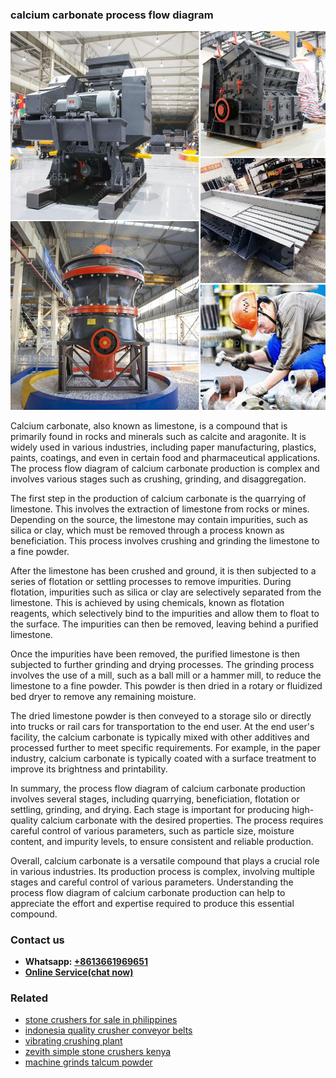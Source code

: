 <h3>calcium carbonate process flow diagram</h3><img src='1702952964.jpg' alt=''><p>Calcium carbonate, also known as limestone, is a compound that is primarily found in rocks and minerals such as calcite and aragonite. It is widely used in various industries, including paper manufacturing, plastics, paints, coatings, and even in certain food and pharmaceutical applications. The process flow diagram of calcium carbonate production is complex and involves various stages such as crushing, grinding, and disaggregation.</p><p>The first step in the production of calcium carbonate is the quarrying of limestone. This involves the extraction of limestone from rocks or mines. Depending on the source, the limestone may contain impurities, such as silica or clay, which must be removed through a process known as beneficiation. This process involves crushing and grinding the limestone to a fine powder.</p><p>After the limestone has been crushed and ground, it is then subjected to a series of flotation or settling processes to remove impurities. During flotation, impurities such as silica or clay are selectively separated from the limestone. This is achieved by using chemicals, known as flotation reagents, which selectively bind to the impurities and allow them to float to the surface. The impurities can then be removed, leaving behind a purified limestone.</p><p>Once the impurities have been removed, the purified limestone is then subjected to further grinding and drying processes. The grinding process involves the use of a mill, such as a ball mill or a hammer mill, to reduce the limestone to a fine powder. This powder is then dried in a rotary or fluidized bed dryer to remove any remaining moisture.</p><p>The dried limestone powder is then conveyed to a storage silo or directly into trucks or rail cars for transportation to the end user. At the end user's facility, the calcium carbonate is typically mixed with other additives and processed further to meet specific requirements. For example, in the paper industry, calcium carbonate is typically coated with a surface treatment to improve its brightness and printability.</p><p>In summary, the process flow diagram of calcium carbonate production involves several stages, including quarrying, beneficiation, flotation or settling, grinding, and drying. Each stage is important for producing high-quality calcium carbonate with the desired properties. The process requires careful control of various parameters, such as particle size, moisture content, and impurity levels, to ensure consistent and reliable production.</p><p>Overall, calcium carbonate is a versatile compound that plays a crucial role in various industries. Its production process is complex, involving multiple stages and careful control of various parameters. Understanding the process flow diagram of calcium carbonate production can help to appreciate the effort and expertise required to produce this essential compound.</p><h3>Contact us</h3><ul><li><strong>Whatsapp:&nbsp;<a href="https://wa.me/8613661969651">+8613661969651</a></strong></li><li><a href="https://swt.shibang-china.com/?git&amp;zhl&amp;calcium carbonate process flow diagram"><strong>Online Service(chat now)</strong></a></li></ul><h3>Related</h3><ul><li><a href='stone crushers for sale in philippines.md'>stone crushers for sale in philippines</a></li><li><a href='indonesia quality crusher conveyor belts.md'>indonesia quality crusher conveyor belts</a></li><li><a href='vibrating crushing plant.md'>vibrating crushing plant</a></li><li><a href='zevith simple stone crushers kenya.md'>zevith simple stone crushers kenya</a></li><li><a href='machine grinds talcum powder.md'>machine grinds talcum powder</a></li></ul>